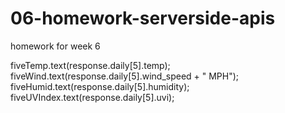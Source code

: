 # 06-homework-serverside-apis
homework for week 6


fiveTemp.text(response.daily[5].temp);
            fiveWind.text(response.daily[5].wind_speed + " MPH");
            fiveHumid.text(response.daily[5].humidity);
            fiveUVIndex.text(response.daily[5].uvi);